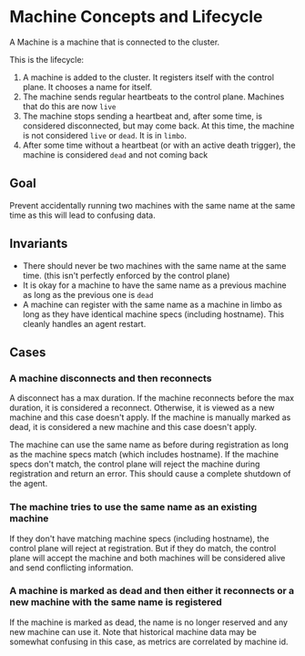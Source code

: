 # Machine Concepts and Lifecycle

A Machine is a machine that is connected to the cluster. 

This is the lifecycle:

1. A machine is added to the cluster. It registers itself with the control plane. It chooses a name for itself. 
2. The machine sends regular heartbeats to the control plane. Machines that do this are now `live`
3. The machine stops sending a heartbeat and, after some time, is considered disconnected, but may come back. At this time, the machine is not considered `live` or `dead`. It is in `limbo`.
4. After some time without a heartbeat (or with an active death trigger), the machine is considered `dead` and not coming back

## Goal

Prevent accidentally running two machines with the same name at the same time as this will lead to confusing data.

## Invariants

- There should never be two machines with the same name at the same time. (this isn't perfectly enforced by the control plane)
- It is okay for a machine to have the same name as a previous machine as long as the previous one is `dead`
- A machine can register with the same name as a machine in limbo as long as they have identical machine specs (including hostname). This cleanly handles an agent restart.


## Cases

### A machine disconnects and then reconnects

A disconnect has a max duration. If the machine reconnects before the max duration, it is considered a reconnect.
Otherwise, it is viewed as a new machine and this case doesn't apply. If the machine is manually marked as dead,
it is considered a new machine and this case doesn't apply.

The machine can use the same name as before during registration as long as the machine specs match (which includes hostname). If the machine specs don't match, the control plane will reject the machine during registration and return an error. This should cause a complete shutdown of the agent.

### The machine tries to use the same name as an existing machine

If they don't have matching machine specs (including hostname), the control plane will reject at registration. 
But if they do match, the control plane will accept the machine and both machines will be considered alive and 
send conflicting information.

### A machine is marked as dead and then either it reconnects or a new machine with the same name is registered

If the machine is marked as dead, the name is no longer reserved and any new machine can use it. Note that
historical machine data may be somewhat confusing in this case, as metrics are correlated by machine id.



